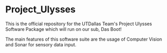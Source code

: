 # Project_Ulysses

This is the official repository for the UTDallas Team's Project Ulysses Software Package which will run on our sub, Das Boot!

The main features of this software suite are the usage of Computer Vision and Sonar for sensory data input.
